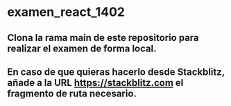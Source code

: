 # examen_react_1402

## Clona la rama main de este repositorio para realizar el examen de forma local.

## En caso de que quieras hacerlo desde Stackblitz, añade a la URL https://stackblitz.com el fragmento de ruta necesario.